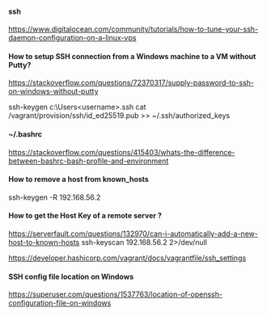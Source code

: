 #### ssh
https://www.digitalocean.com/community/tutorials/how-to-tune-your-ssh-daemon-configuration-on-a-linux-vps

#### How to setup SSH connection from a Windows machine to a VM without Putty?
https://stackoverflow.com/questions/72370317/supply-password-to-ssh-on-windows-without-putty

ssh-keygen
c:\Users\<username>\.ssh
cat /vagrant/provision/ssh/id_ed25519.pub >> ~/.ssh/authorized_keys

#### ~/.bashrc
https://stackoverflow.com/questions/415403/whats-the-difference-between-bashrc-bash-profile-and-environment

#### How to remove a host from known_hosts
ssh-keygen -R 192.168.56.2

#### How to get the Host Key of a remote server ?
https://serverfault.com/questions/132970/can-i-automatically-add-a-new-host-to-known-hosts
ssh-keyscan 192.168.56.2 2>/dev/null

https://developer.hashicorp.com/vagrant/docs/vagrantfile/ssh_settings

#### SSH config file location on Windows
https://superuser.com/questions/1537763/location-of-openssh-configuration-file-on-windows

